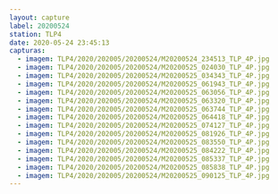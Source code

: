 ```yaml
---
layout: capture
label: 20200524
station: TLP4
date: 2020-05-24 23:45:13
capturas:
  - imagem: TLP4/2020/202005/20200524/M20200524_234513_TLP_4P.jpg
  - imagem: TLP4/2020/202005/20200524/M20200525_024030_TLP_4P.jpg
  - imagem: TLP4/2020/202005/20200524/M20200525_034343_TLP_4P.jpg
  - imagem: TLP4/2020/202005/20200524/M20200525_061943_TLP_4P.jpg
  - imagem: TLP4/2020/202005/20200524/M20200525_063056_TLP_4P.jpg
  - imagem: TLP4/2020/202005/20200524/M20200525_063320_TLP_4P.jpg
  - imagem: TLP4/2020/202005/20200524/M20200525_063744_TLP_4P.jpg
  - imagem: TLP4/2020/202005/20200524/M20200525_064418_TLP_4P.jpg
  - imagem: TLP4/2020/202005/20200524/M20200525_074127_TLP_4P.jpg
  - imagem: TLP4/2020/202005/20200524/M20200525_081926_TLP_4P.jpg
  - imagem: TLP4/2020/202005/20200524/M20200525_083550_TLP_4P.jpg
  - imagem: TLP4/2020/202005/20200524/M20200525_084222_TLP_4P.jpg
  - imagem: TLP4/2020/202005/20200524/M20200525_085337_TLP_4P.jpg
  - imagem: TLP4/2020/202005/20200524/M20200525_085838_TLP_4P.jpg
  - imagem: TLP4/2020/202005/20200524/M20200525_090125_TLP_4P.jpg
---
```

